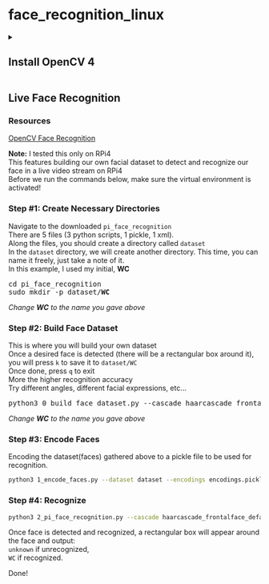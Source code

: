 # face_recognition_linux

<details><summary><h2>Install OpenCV 4</h2></summary>
Instructions on how to set up a system for face recognition on Linux  
I will not be providing instructions for Windows due to compatibility issues  

### Raspberry Pi 4 

####    for CentOS or Raspbian, refer [here](install_script/0_RPi4.md)  

### Jetson Nano

####    for Ubuntu, refer [here]
    coming soon.  
    
### Linux

####    for CentOS, refer [here]
    coming soon.  
    
####    for Ubuntu 18.04, refer [here]
    coming soon.  
    
</p>
</details>

## Live Face Recognition

###    Resources
[OpenCV Face Recognition](https://www.pyimagesearch.com/2018/09/24/opencv-face-recognition/)

**Note:** I tested this only on RPi4  
This features building our own facial dataset to detect and recognize our face in a live video stream on RPi4  
Before we run the commands below, make sure the virtual environment is activated!  

### Step #1: Create Necessary Directories
Navigate to the downloaded `pi_face_recognition`  
There are 5 files (3 python scripts, 1 pickle, 1 xml).  
Along the files, you should create a directory called `dataset`  
In the `dataset` directory, we will create another directory. This time, you can name it freely, just take a note of it.  
In this example, I used my initial, **WC**  
<pre>
cd pi_face_recognition
sudo mkdir -p dataset/<b>WC</b>
</pre>
_Change **WC** to the name you gave above_

### Step #2: Build Face Dataset
This is where you will build your own dataset  
Once a desired face is detected (there will be a rectangular box around it), you will press `k` to save it to `dataset/WC`  
Once done, press `q` to exit  
More the higher recognition accuracy  
Try different angles, different facial expressions, etc...  
<pre>
python3 0_build_face_dataset.py --cascade haarcascade_frontalface_default.xml --output dataset/<b>WC</b>
</pre>

_Change **WC** to the name you gave above_


### Step #3: Encode Faces
Encoding the dataset(faces) gathered above to a pickle file to be used for recognition.  
```sh
python3 1_encode_faces.py --dataset dataset --encodings encodings.pickle --detection-method hog
```

### Step #4: Recognize

```sh
python3 2_pi_face_recognition.py --cascade haarcascade_frontalface_default.xml --encodings encodings.pickle
```
Once face is detected and recognized, a rectangular box will appear around the face and output:  
`unknown` if unrecognized,  
`WC` if recognized.  

Done!  

